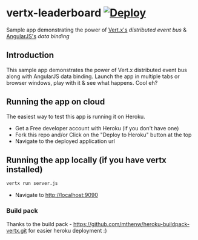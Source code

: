 vertx-leaderboard  [![Deploy](https://www.herokucdn.com/deploy/button.png)](https://heroku.com/deploy)
=================
Sample app demonstrating the power of [Vert.x's](http://vertx.io/) *distributed event bus* & [AngularJS's](http://angularjs.org) *data binding*

## Introduction
This sample app demonstrates the power of Vert.x distributed event bus along with AngularJS data binding.
Launch the app in multiple tabs or browser windows, play with it & see what happens. Cool eh?

## Running the app on cloud
The easiest way to test this app is running it on Heroku.
* Get a Free developer account with Heroku (if you don't have one)
* Fork this repo and/or Click on the "Deploy to Heroku" button at the top
* Navigate to the deployed application url

## Running the app locally (if you have vertx installed)
```bash
vertx run server.js
```
* Navigate to [http://localhost:9090](http://localhost:9090)


### Build pack
Thanks to the build pack - https://github.com/mthenw/heroku-buildpack-vertx.git for easier heroku deployment :)